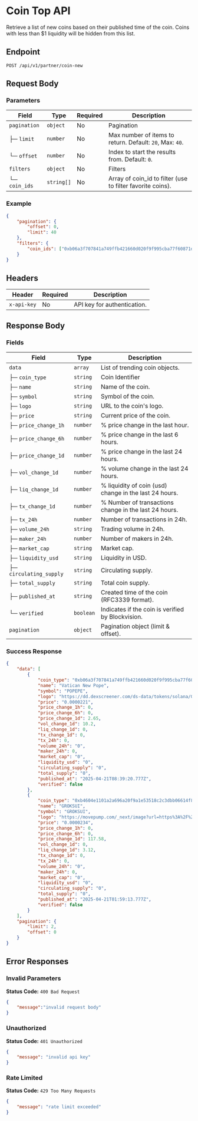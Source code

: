 
# Coin Top API

Retrieve a list of new coins based on their published time of the coin. Coins with less than $1 liquidity will be hidden from this list.

## Endpoint

```http
POST /api/v1/partner/coin-new
```


## Request Body

### Parameters

| Field            | Type      | Required | Description |
|------------------|-----------|----------|-------------|
| `pagination`     | `object`  | No       | Pagination |
| ├─ `limit`       | `number`  | No       | Max number of items to return. Default: `20`, Max: `40`. |
| └─ `offset`      | `number`  | No       | Index to start the results from. Default: `0`. |
| `filters`        | `object`  | No       | Filters |
| └─ `coin_ids`    | `string[]`| No       | Array of coin_id to filter (use to filter favorite coins). |


### Example

```json
{
    "pagination": {
        "offset": 0,
        "limit": 40
    },
    "filters": {
        "coin_ids": ["0xb06a3f707841a749ffb421660d020f9f995cba77f60871db46d425d1c8f54c9f::popepe::POPEPE", "0xb4604e1101a2a696a20f9a1e53518c2c3dbb06614f8d65e31b88f81af7169733::groksui::GROKSUI"]
    } 
}
```

## Headers

| Header         | Required | Description |
|---------------|----------|-------------|
| `x-api-key`   | No     | API key for authentication. |


## Response Body

### Fields

| Field               | Type     | Description |
|--------------------|----------|-------------|
| `data`             | `array`  | List of trending coin objects. |
| ├─ `coin_type`     | `string` | Coin Identifier |
| ├─ `name`          | `string` | Name of the coin. |
| ├─ `symbol`        | `string` | Symbol of the coin. |
| ├─ `logo`          | `string` | URL to the coin's logo. |
| ├─ `price`         | `string` | Current price of the coin. |
| ├─ `price_change_1h` | `number` | % price change in the last hour. |
| ├─ `price_change_6h` | `number` | % price change in the last 6 hours. |
| ├─ `price_change_1d` | `number` | % price change in the last 24 hours. |
| ├─ `vol_change_1d` | `number` | % volume change in the last 24 hours. |
| ├─ `liq_change_1d` | `number` | % liquidity of coin (usd) change in the last 24 hours. |
| ├─ `tx_change_1d` | `number` | % Number of transactions change in the last 24 hours. |
| ├─ `tx_24h`        | `number` | Number of transactions in 24h. |
| ├─ `volume_24h`    | `string` | Trading volume in 24h. |
| ├─ `maker_24h`     | `number` | Number of makers in 24h. |
| ├─ `market_cap`    | `string` | Market cap. |
| ├─ `liquidity_usd` | `string` | Liquidity in USD. |
| ├─ `circulating_supply` | `string` | Circulating supply. |
| ├─ `total_supply`  | `string` | Total coin supply. |
| ├─ `published_at`  | `string` | Created time of the coin (RFC3339 format). |
| └─ `verified`      | `boolean`| Indicates if the coin is verified by Blockvision. |
| `pagination`       | `object` | Pagination object (limit & offset). |


### Success Response

```json
{
    "data": [
        {
            "coin_type": "0xb06a3f707841a749ffb421660d020f9f995cba77f60871db46d425d1c8f54c9f::popepe::POPEPE",
            "name": "Vatican New Pope",
            "symbol": "POPEPE",
            "logo": "https://dd.dexscreener.com/ds-data/tokens/solana/GiGfQSPdzEvtggnzN8YHwB56EoeAYDyRsdfe5d22pump.png?size=lg&key=1cfc1c",
            "price": "0.0000221",
            "price_change_1h": 0,
            "price_change_6h": 0,
            "price_change_1d": 2.65,
            "vol_change_1d": 10.2,
            "liq_change_1d": 0,
            "tx_change_1d": 0,
            "tx_24h": 0,
            "volume_24h": "0",
            "maker_24h": 0,
            "market_cap": "0",
            "liquidity_usd": "0",
            "circulating_supply": "0",
            "total_supply": "0",
            "published_at": "2025-04-21T08:39:20.777Z",
            "verified": false
        },
        {
            "coin_type": "0xb4604e1101a2a696a20f9a1e53518c2c3dbb06614f8d65e31b88f81af7169733::groksui::GROKSUI",
            "name": "GROKSUI",
            "symbol": "GROKSUI",
            "logo": "https://movepump.com/_next/image?url=https%3A%2F%2Fapi.movepump.com%2Fuploads%2F0_G_Roke_robot_surfing_f7994d3dae.png&w=640&q=75",
            "price": "0.0000234",
            "price_change_1h": 0,
            "price_change_6h": 0,
            "price_change_1d": 117.58,
            "vol_change_1d": 0,
            "liq_change_1d": 3.12,
            "tx_change_1d": 0,
            "tx_24h": 0,
            "volume_24h": "0",
            "maker_24h": 0,
            "market_cap": "0",
            "liquidity_usd": "0",
            "circulating_supply": "0",
            "total_supply": "0",
            "published_at": "2025-04-21T01:59:13.777Z",
            "verified": false
        }
    ],
    "pagination": {
        "limit": 2,
        "offset": 0
    }
}
```

## Error Responses

### Invalid Parameters
**Status Code:** `400 Bad Request`
```json
{
    "message":"invalid request body"
}
```

### Unauthorized
**Status Code:** `401 Unauthorized`
```json
{
    "message": "invalid api key"
}
```

### Rate Limited
**Status Code:** `429 Too Many Requests`
```json
{
    "message": "rate limit exceeded"
}
```